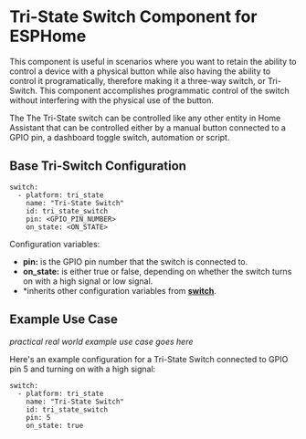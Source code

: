 # Tri-State Switch Component for ESPHome
This component is useful in scenarios where you want to retain the ability to control a device with a physical button while also having the ability to control it programatically, therefore making it a three-way switch, or Tri-Switch.  This component accomplishes programmatic control of the switch without interfering with the physical use of the button.

The The Tri-State switch can be controlled like any other entity in Home Assistant that can be controlled either by a manual button connected to a GPIO pin, a dashboard toggle switch, automation or script.

## Base Tri-Switch Configuration
```
switch:
  - platform: tri_state
    name: "Tri-State Switch"
    id: tri_state_switch
    pin: <GPIO_PIN_NUMBER>
    on_state: <ON_STATE>
```

Configuration variables:

  - **pin:** is the GPIO pin number that the switch is connected to.  
  - **on_state:** is either true or false, depending on whether the switch turns on with a high signal or low signal.  
  - *inherits other configuration variables from <a href="https://esphome.io/components/switch/index.html"><b>switch</b></a>.

## Example Use Case

_practical real world example use case goes here_
  
Here's an example configuration for a Tri-State Switch connected to GPIO pin 5 and turning on with a high signal:

```
switch:
  - platform: tri_state
    name: "Tri-State Switch"
    id: tri_state_switch
    pin: 5
    on_state: true
```

